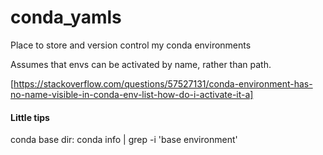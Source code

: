 # conda_yamls
Place to store and version control my conda environments

Assumes that envs can be activated by name, rather than path.

[https://stackoverflow.com/questions/57527131/conda-environment-has-no-name-visible-in-conda-env-list-how-do-i-activate-it-a]

#### Little tips

conda base dir: conda info | grep -i 'base environment'


